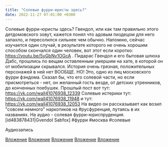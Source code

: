 ```yaml
---
title: "Солевые фурри-юристы здесь?"
date: 2022-11-27 07:01:00 +0300
---
```


Солевые фурри-юристы здесь?
Гвендол, или как там правильно этого детдомовского зовут, кажется понял что адовым пиздецом для него запахло, и пересолился сильнее чем обычно.
Напомню, сейчас изучается один случай, в результате которого не очень хорошим способом скончался один человек, вот этот если коротко: https://youtu.be/5yGbNv1OGcA . Пидарас Гвендол и его бытовая шлюха Дабс, прошлись по вещам оставленным умершим на хате, в которой он от мобилизации скрывался. История очень грязная, положительных персонажей в ней нет ВООБЩЕ.
НО!
Это, одно из лиц московского фурри фэндома. Сказал бы, что его солевой части, но если присмотреться - нет, он желанный гость везде, от детских утренников, до конченных поебушек.
Прошлый пост вот тут: https://vk.com/wall41076938_12339
Солевые истерики тут: https://vk.com/wall41076938_11948
и тут: https://vk.com/wall41076938_12053
На видео он рассказывает как возил "совсем немного" наркотиков на #русфуренция, путаясь в их названиях. На аудио - солевая фурри-юриспруденция.
[id483878431|Gvendol Sabfox]
#фурри #москва #солевые


Аудиозапись

[Вложение](/assets/vk_photos/3/UDbyCHMGWVY.jpg)
[Вложение](/assets/vk_photos/2/AQQsOGOfCrk.jpg)
[Вложение](https://vk.com/video41076938_456239572)
[Вложение](/assets/vk_photos/3/MdyLx-LfsMc.jpg)
[Вложение](/assets/vk_photos/2/BHL8g62YB0k.jpg)

